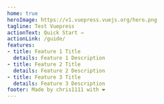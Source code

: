 ```yaml
---
home: true
heroImage: https://v1.vuepress.vuejs.org/hero.png
tagline: Test Vuepress
actionText: Quick Start →
actionLink: /guide/
features:
- title: Feature 1 Title
  details: Feature 1 Description
- title: Feature 2 Title
  details: Feature 2 Description
- title: Feature 3 Title
  details: Feature 3 Description
footer: Made by chris1111 with ❤️
---
```

